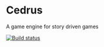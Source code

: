 # Cedrus
A game engine for story driven games

[![Build status](https://ci.appveyor.com/api/projects/status/w7tavxbm7aitsant?svg=true)](https://ci.appveyor.com/project/gmich/cedrus)
